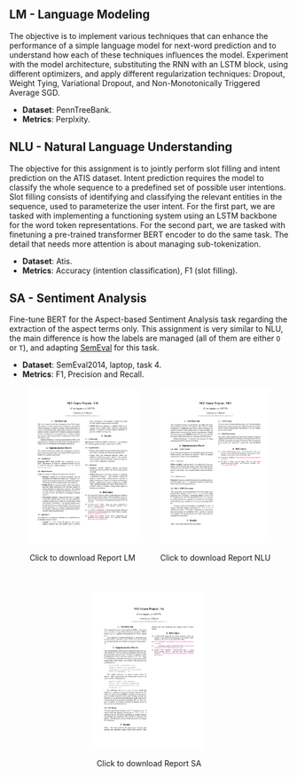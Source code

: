 ## LM - Language Modeling

The objective is to implement various techniques that can enhance the performance of a simple language model for next-word prediction and to understand how each of these techniques influences the model. Experiment with the model architecture, substituting the RNN with an LSTM block, using different optimizers, and apply different regularization techniques: Dropout, Weight Tying, Variational Dropout, and Non-Monotonically Triggered Average SGD.

- **Dataset**: PennTreeBank.
- **Metrics**: Perplxity.

## NLU - Natural Language Understanding

The objective for this assignment is to jointly perform slot filling and intent prediction on the ATIS dataset. Intent prediction requires the model to classify the whole sequence to a predefined set of possible user intentions. Slot filling consists of identifying and classifying the relevant entities in the sequence, used to parameterize the user intent. For the first part, we are tasked with implementing a functioning system using an LSTM backbone for the word token representations. For the second part, we are tasked with finetuning a pre-trained transformer BERT encoder to do the same task. The detail that needs more attention is about managing sub-tokenization.

- **Dataset**: Atis.
- **Metrics**: Accuracy (intention classification), F1 (slot filling).

## SA - Sentiment Analysis

Fine-tune BERT for the Aspect-based Sentiment Analysis task regarding the extraction of the aspect terms only. This assignment is very similar to NLU, the main difference is how the labels are managed (all of them are either `O` or `T`), and adapting [SemEval](https://github.com/lixin4ever/E2E-TBSA/blob/master/evals.py) for this task.

- **Dataset**: SemEval2014, laptop, task 4.
- **Metrics**: F1, Precision and Recall.

<div align="center" style="display: flex; justify-content: center; gap: 40px; flex-wrap: wrap;">

  <div>
    <a href="https://github.com/sa1g/nlu/blob/main/LM/report_LM.pdf">
      <img src="LM/frontpage.png" width="200"/>
    </a>
    <p align="center">Click to download Report LM</p>
  </div>

  <div>
    <a href="https://github.com/sa1g/nlu/blob/main/NLU/report_NLU.pdf">
      <img src="NLU/frontpage.png" width="200"/>
    </a>
    <p align="center">Click to download Report NLU</p>
  </div>

  <div>
    <a href="https://github.com/sa1g/nlu/blob/main/SA/report_SA.pdf">
      <img src="SA/frontpage.png" width="200"/>
    </a>
    <p align="center">Click to download Report SA</p>
  </div>

</div>
